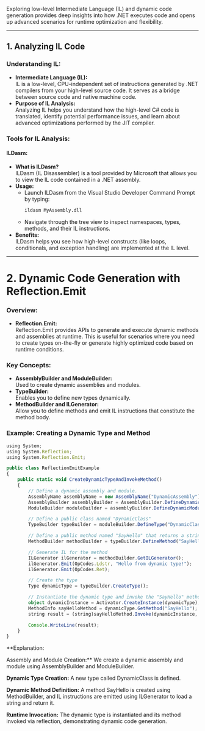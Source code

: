 Exploring low-level Intermediate Language (IL) and dynamic code generation provides deep insights into how .NET executes code and opens up advanced scenarios for runtime optimization and flexibility.

---

## 1. Analyzing IL Code

### **Understanding IL:**
- **Intermediate Language (IL):**  
  IL is a low-level, CPU-independent set of instructions generated by .NET compilers from your high-level source code. It serves as a bridge between source code and native machine code.
- **Purpose of IL Analysis:**  
  Analyzing IL helps you understand how the high-level C# code is translated, identify potential performance issues, and learn about advanced optimizations performed by the JIT compiler.

### **Tools for IL Analysis:**

#### **ILDasm:**
- **What is ILDasm?**  
  ILDasm (IL Disassembler) is a tool provided by Microsoft that allows you to view the IL code contained in a .NET assembly.
- **Usage:**
  - Launch ILDasm from the Visual Studio Developer Command Prompt by typing:
    ```bash
    ildasm MyAssembly.dll
    ```
  - Navigate through the tree view to inspect namespaces, types, methods, and their IL instructions.
- **Benefits:**  
  ILDasm helps you see how high-level constructs (like loops, conditionals, and exception handling) are implemented at the IL level.

---

# 2. Dynamic Code Generation with Reflection.Emit

### **Overview:**
- **Reflection.Emit:**  
  Reflection.Emit provides APIs to generate and execute dynamic methods and assemblies at runtime. This is useful for scenarios where you need to create types on-the-fly or generate highly optimized code based on runtime conditions.

### **Key Concepts:**
- **AssemblyBuilder and ModuleBuilder:**  
  Used to create dynamic assemblies and modules.
- **TypeBuilder:**  
  Enables you to define new types dynamically.
- **MethodBuilder and ILGenerator:**  
  Allow you to define methods and emit IL instructions that constitute the method body.

### **Example: Creating a Dynamic Type and Method**
```typescript
using System;
using System.Reflection;
using System.Reflection.Emit;

public class ReflectionEmitExample
{
    public static void CreateDynamicTypeAndInvokeMethod()
    {
        // Define a dynamic assembly and module.
        AssemblyName assemblyName = new AssemblyName("DynamicAssembly");
        AssemblyBuilder assemblyBuilder = AssemblyBuilder.DefineDynamicAssembly(assemblyName, AssemblyBuilderAccess.Run);
        ModuleBuilder moduleBuilder = assemblyBuilder.DefineDynamicModule("MainModule");

        // Define a public class named "DynamicClass"
        TypeBuilder typeBuilder = moduleBuilder.DefineType("DynamicClass", TypeAttributes.Public);

        // Define a public method named "SayHello" that returns a string
        MethodBuilder methodBuilder = typeBuilder.DefineMethod("SayHello", MethodAttributes.Public, typeof(string), Type.EmptyTypes);

        // Generate IL for the method
        ILGenerator ilGenerator = methodBuilder.GetILGenerator();
        ilGenerator.Emit(OpCodes.Ldstr, "Hello from dynamic type!");
        ilGenerator.Emit(OpCodes.Ret);

        // Create the type
        Type dynamicType = typeBuilder.CreateType();

        // Instantiate the dynamic type and invoke the "SayHello" method
        object dynamicInstance = Activator.CreateInstance(dynamicType);
        MethodInfo sayHelloMethod = dynamicType.GetMethod("SayHello");
        string result = (string)sayHelloMethod.Invoke(dynamicInstance, null);

        Console.WriteLine(result);
    }
}
```

**Explanation:

Assembly and Module Creation:**
We create a dynamic assembly and module using AssemblyBuilder and ModuleBuilder.

**Dynamic Type Creation:**
A new type called DynamicClass is defined.

**Dynamic Method Definition:**
A method SayHello is created using MethodBuilder, and IL instructions are emitted using ILGenerator to load a string and return it.

**Runtime Invocation:**
The dynamic type is instantiated and its method invoked via reflection, demonstrating dynamic code generation.